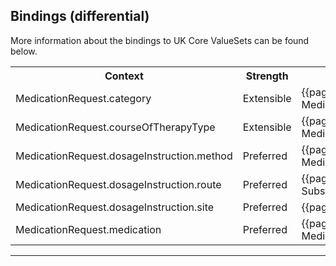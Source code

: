 ## Bindings (differential)

More information about the bindings to UK Core ValueSets can be found below.

<table class="assets" title="Bindings list">
<tr>
<th class="width30">Context</th>
<th class="width20">Strength</th>
<th class="width50">Link</th>
</tr>
<tr>
<td>MedicationRequest.category</td>
<td>Extensible</td>
<td>{{pagelink:ValueSet-UKCore-MedicationRequestCategory}}</td>
</tr>
<tr>
<td>MedicationRequest.courseOfTherapyType</td>
<td>Extensible</td>
<td>{{pagelink:ValueSet-UKCore-MedicationRequestCourseOfTherapy}}</td>
</tr>
<tr>
<td>MedicationRequest.dosageInstruction.method</td>
<td>Preferred</td>
<td>{{pagelink:ValueSet-UKCore-MedicationDosageMethod}}</td>
</tr>
<tr>
<td>MedicationRequest.dosageInstruction.route</td>
<td>Preferred</td>
<td>{{pagelink:ValueSet-UKCore-SubstanceOrProductAdministrationRoute}}</td>
</tr>
<tr>
<td>MedicationRequest.dosageInstruction.site</td>
<td>Preferred</td>
<td>{{pagelink:ValueSet-UKCore-BodySite}}</td>
</tr>
<tr>
<td>MedicationRequest.medication</td>
<td>Preferred</td>
<td>{{pagelink:ValueSet-UKCore-MedicationCode}}</td>
</tr>
</table>

---
